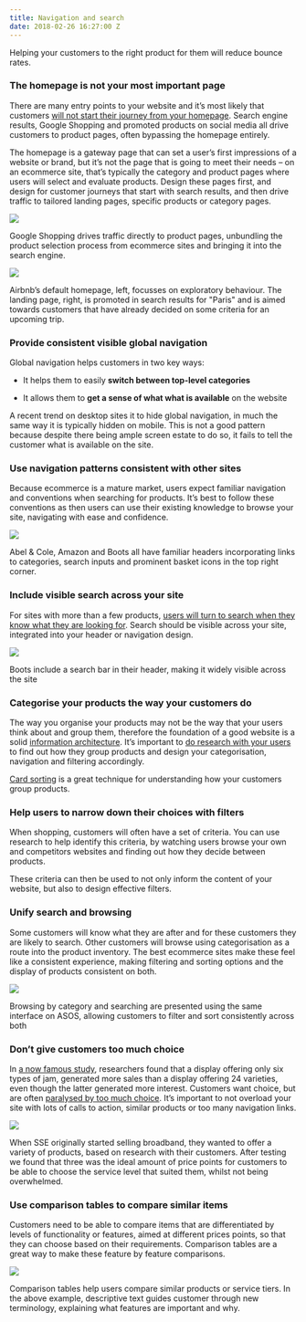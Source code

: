 ```yaml
---
title: Navigation and search
date: 2018-02-26 16:27:00 Z
---
```


Helping your customers to the right product for them will reduce bounce rates.

### The homepage is not your most important page

There are many entry points to your website and it’s most likely that customers [will not start their journey from your homepage](http://uxmyths.com/post/717779908/myth-the-homepage-is-your-most-important-page). Search engine results, Google Shopping and promoted products on social media all drive customers to product pages, often bypassing the homepage entirely.

The homepage is a gateway page that can set a user’s first impressions of a website or brand, but it’s not the page that is going to meet their needs – on an ecommerce site, that’s typically the category and product pages where users will select and evaluate products. Design these pages first, and design for customer journeys that start with search results, and then drive traffic to tailored landing pages, specific products or category pages.

![](/uploads/image_2.png)

Google Shopping drives traffic directly to product pages, unbundling the product selection process from ecommerce sites and bringing it into the search engine.

![](/uploads/image_3.png)

Airbnb’s default homepage, left, focusses on exploratory behaviour. The landing page, right, is promoted in search results for "Paris" and is aimed towards customers that have already decided on some criteria for an upcoming trip.

### Provide consistent visible global navigation

Global navigation helps customers in two key ways:

* It helps them to easily **switch between top-level categories**

* It allows them to **get a sense of what what is available** on the website

A recent trend on desktop sites it to hide global navigation, in much the same way it is typically hidden on mobile. This is not a good pattern because despite there being ample screen estate to do so, it fails to tell the customer what is available on the site.

### Use navigation patterns consistent with other sites

Because ecommerce is a mature market, users expect familiar navigation and conventions when searching for products. It’s best to follow these conventions as then users can use their existing knowledge to browse your site, navigating with ease and confidence.

![](/uploads/image_4.png)

Abel & Cole, Amazon and Boots all have familiar headers incorporating links to categories, search inputs and prominent basket icons in the top right corner.

### Include visible search across your site

For sites with more than a few products, [users will turn to search when they know what they are looking for](http://boxesandarrows.com/four-modes-of-seeking-information-and-how-to-design-for-them/). Search should be visible across your site, integrated into your header or navigation design.

![](/uploads/image_5.png)

Boots include a search bar in their header, making it widely visible across the site

### Categorise your products the way your customers do

The way you organise your products may not be the way that your users think about and group them, therefore the foundation of a good website is a solid [information architecture](https://www.nngroup.com/articles/ia-vs-navigation/). It’s important to [do research with your users](https://www.webcredible.com/training/information-architecture-training/) to find out how they group products and design your categorisation, navigation and filtering accordingly.

[Card sorting](https://www.optimalworkshop.com/101/card-sorting) is a great technique for understanding how your customers group products.

### Help users to narrow down their choices with filters

When shopping, customers will often have a set of criteria. You can use research to help identify this criteria, by watching users browse your own and competitors websites and finding out how they decide between products.

These criteria can then be used to not only inform the content of your website, but also to design effective filters.

### Unify search and browsing

Some customers will know what they are after and for these customers they are likely to search. Other customers will browse using categorisation as a route into the product inventory. The best ecommerce sites make these feel like a consistent experience, making filtering and sorting options and the display of products consistent on both.

![](/uploads/image_6.png)

Browsing by category and searching are presented using the same interface on ASOS, allowing customers to filter and sort consistently across both

### Don’t give customers too much choice

In [a now famous study](https://hbr.org/2006/06/more-isnt-always-better), researchers found that a display offering only six types of jam, generated more sales than a display offering 24 varieties, even though the latter generated more interest. Customers want choice, but are often [paralysed by too much choice](https://www.fastcompany.com/3031364/why-having-too-many-choices-is-making-you-unhappy). It’s important to not overload your site with lots of calls to action, similar products or too many navigation links.

![](/uploads/image_7.png)

When SSE originally started selling broadband, they wanted to offer a variety of products, based on research with their customers. After testing we found that three was the ideal amount of price points for customers to be able to choose the service level that suited them, whilst not being overwhelmed.

### Use comparison tables to compare similar items

Customers need  to be able to compare items that are differentiated by levels of functionality or features, aimed at different prices points, so that they can choose based on their requirements. Comparison tables are a great way to make these feature by feature comparisons.

![](/uploads/image_8.png)

Comparison tables help users compare similar products or service tiers. In the above example, descriptive text guides customer through new terminology, explaining what features are important and why.
